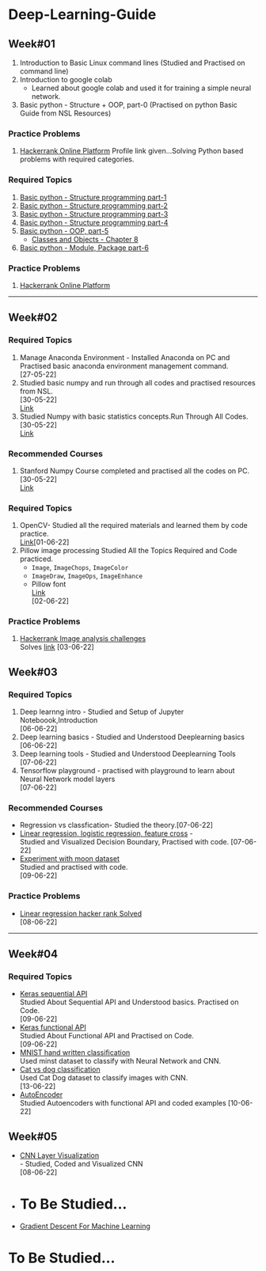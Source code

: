 
# Deep-Learning-Guide

## Week#01
1. Introduction to Basic Linux command lines (Studied and Practised on command line)
2. Introduction to google colab
    - Learned about google colab and used it for training a simple neural network.
3. Basic python - Structure + OOP, part-0 (Practised on python Basic Guide from NSL Resources)

### Practice Problems
1. [Hackerrank Online Platform](https://www.hackerrank.com/NuhashAfnan) Profile link given...Solving Python based problems with required categories.


### Required Topics
1. [Basic python - Structure programming part-1](./Python3/python3_intro_part_1.ipynb)
2. [Basic python - Structure programming part-2](./Python3/python3_intro_part_2.ipynb)
3. [Basic python - Structure programming part-3](./Python3/python3_intro_part_3.ipynb)
4. [Basic python - Structure programming part-4](./Python3/python3_intro_part_4.ipynb)
5. [Basic python - OOP, part-5](./Python3/python3_intro_part_5_%5BOOP%5D.ipynb)
    - [Classes and Objects - Chapter 8](./Books/Python_Cookbook_3rd%20Edition.pdf)
7. [Basic python - Module, Package part-6](./Python3/python3_intro_part_6.ipynb)
### Practice Problems
1. [Hackerrank Online Platform](https://www.hackerrank.com/domains/python)
-----
## Week#02
### Required Topics
1. Manage Anaconda Environment - Installed Anaconda on PC and Practised basic anaconda environment management command.<br>[27-05-22]
2. Studied basic numpy and run through all codes and practised resources from NSL. <br> [30-05-22] <br> [Link](https://github.com/nuhash-nsl/NSL-RA-Training/blob/main/DeepLearningGuide/Numpy_Basics/numpy_nsl.py)
3. Studied Numpy with basic statistics concepts.Run Through All Codes. <br> [30-05-22] <br> [Link](https://github.com/nuhash-nsl/NSL-RA-Training/blob/main/DeepLearningGuide/Numpy_Basics/numpy_statistics.py)
### Recommended Courses
1. Stanford Numpy Course completed and practised all the codes on PC.<br> [30-05-22] <br> [Link](https://github.com/nuhash-nsl/NSL-RA-Training/blob/main/DeepLearningGuide/Numpy_Basics/numpy_stanford.py)


### Required Topics
1. OpenCV- Studied all the required materials and learned them by code practice.<br> 
   [Link](https://github.com/nuhash-nsl/NSL-RA-Training/tree/main/DeepLearningGuide/OpenCV)[01-06-22]
2. Pillow image processing Studied All the Topics Required and Code practiced.<br>
    - `Image`, `ImageChops`, `ImageColor`
    - `ImageDraw`, `ImageOps`, `ImageEnhance`
    - Pillow font
   <br>[Link](https://github.com/nuhash-nsl/NSL-RA-Training/tree/main/DeepLearningGuide/Pillow)<br> [02-06-22]

### Practice Problems
1. [Hackerrank Image analysis challenges](https://www.hackerrank.com/contests/image-analysis-1/challenges)<br>
Solves [link](https://github.com/nuhash-nsl/NSL-RA-Training/tree/main/DeepLearningGuide/HackerRankImageChallenge) [03-06-22]

## Week#03
### Required Topics
1. Deep learnng intro  - Studied and Setup of Jupyter Noteboook,Introduction <br> [06-06-22]
2. Deep learning basics - Studied and Understood Deeplearning basics <br> [06-06-22]
3. Deep learning tools - Studied and Understood Deeplearning Tools <br> [07-06-22]
4. Tensorflow playground - practised with playground to learn about Neural Network model layers <br> [07-06-22]

### Recommended Courses
 - Regression vs classfication- Studied the theory.[07-06-22] <br>
 - [Linear regression, logistic regression, feature cross](https://github.com/nuhash-nsl/NSL-RA-Training/tree/main/DeepLearningGuide/Linear%20regression%2C%20logistic%20regression%2C%20feature%20cross) - <br> Studied and Visualized Decision Boundary, Practised with code. [07-06-22] <br>
 - [Experiment with moon dataset](https://github.com/nuhash-nsl/NSL-RA-Training/tree/main/DeepLearningGuide/Experiment%20With%20Moon%20Dataset) <br> Studied and practised with code. <br> [09-06-22] 
### Practice Problems
 - [Linear regression hacker rank Solved](https://github.com/nuhash-nsl/NSL-RA-Training/tree/main/DeepLearningGuide/HackerRankPolynomialRegression)<br> [08-06-22]

 -----

 ## Week#04
 ### Required Topics
 - [Keras sequential API](https://github.com/nuhash-nsl/NSL-RA-Training/tree/main/DeepLearningGuide/KerasSequentialAPI) <br> Studied About Sequential API and Understood basics. Practised on Code. <br> [09-06-22]
 - [Keras functional API](https://github.com/nuhash-nsl/NSL-RA-Training/tree/main/DeepLearningGuide/KerasFunctionalAPI) <br> Studied About Functional API and Practised on Code. <br> [09-06-22]
 - [MNIST hand written classification](https://github.com/nuhash-nsl/NSL-RA-Training/tree/main/DeepLearningGuide/MINST_Hand_Written_Classification) <br> Used minst dataset to classify with Neural Network and CNN.<br>
 - [Cat vs dog classification](https://github.com/nuhash-nsl/NSL-RA-Training/tree/main/DeepLearningGuide/Cat_Dog_Classification.) <br> Used Cat Dog dataset to classify images with CNN.<br> [13-06-22]
 - [AutoEncoder]() <br> Studied Autoencoders with functional API and coded examples [10-06-22]
## Week#05
- [CNN Layer Visualization](https://github.com/nuhash-nsl/NSL-RA-Training/tree/main/DeepLearningGuide/CNN_Visualization) <br> - Studied, Coded and Visualized CNN <br>[08-06-22]
- # To Be Studied...
- [Gradient Descent For Machine Learning](https://machinelearningmastery.com/gradient-descent-for-machine-learning/)


# To Be Studied...
